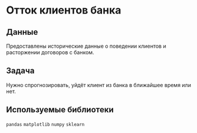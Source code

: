 # Отток клиентов банка


## Данные

Предоставлены исторические данные о поведении клиентов и расторжении договоров с банком.

## Задача

Нужно спрогнозировать, уйдёт клиент из банка в ближайшее время или нет.

## Используемые библиотеки
`pandas` `matplotlib` `numpy` `sklearn`
